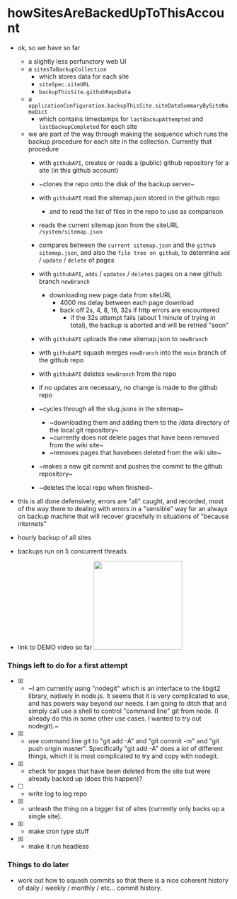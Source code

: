 # howSitesAreBackedUpToThisAccount

* ok, so we have so far
  * a slightly less perfunctory web UI
  * a `sitesToBackupCollection` 
    * which stores data for each site
    * `siteSpec.siteURL`
    * `backupThisSite.githubRepoData`
  * a `applicationConfiguration.backupThisSite.siteDataSummaryBySiteNameDict`
    * which contains timestamps for `lastBackupAttempted` and `lastBackupCompleted` for each site
  * we are part of the way through making the sequence which runs the backup procedure for each site in the collection. Currently that procedure
    * with `githubAPI`, creates or reads a (public) github repository for a site (in this github account)
    * ~clones the repo onto the disk of the backup server~
    * with `githubAPI` read the sitemap.json stored in the github repo
      * and to read the list of files in the repo to use as comparison
    * reads the current sitemap.json from the siteURL `/system/sitemap.json`
    * compares between the `current sitemap.json` and the `github sitemap.json`, and also the `file tree on github`, to determine `add` / `update` / `delete` of pages
    * with `githubAPI`,  `adds` / `updates` / `deletes` pages on a new github branch `newBranch`
      * downloading new page data from siteURL
        * 4000 ms delay between each page download
        * back off 2s, 4, 8, 16, 32s if http errors are encountered
          * if the 32s attempt fails (about 1 minute of trying in total), the backup is aborted and will be retried "soon"
    * with `githubAPI` uploads the new sitemap.json to `newBranch`
    * with `githubAPI` squash merges `newBranch` into the `main` branch of the github repo
    * with `githubAPI` deletes `newBranch` from the repo
    * if no updates are necessary, no change is made to the github repo
    
    * ~cycles through all the slug.jsons in the sitemap~
      * ~downloading them and adding them to the /data directory of the local git repository~
      * ~currently does not delete pages that have been removed from the wiki site~
      * ~removes pages that havebeen deleted from the wiki site~
    * ~makes a new git commit and pushes the commit to the github repository~
    * ~deletes the local repo when finished~

* this is all done defensively, errors are "all" caught, and recorded, most of the way there to dealing with errors in a "sensible" way for an always on backup machine that will recover gracefully in situations of "because internets"

* hourly backup of all sites
* backups run on 5 concurrent threads

* link to DEMO video so far <a href="https://youtu.be/lQPiEFRNrFs"><img src="https://img.youtube.com/vi/lQPiEFRNrFs/maxresdefault.jpg" width="200"/></a>

### Things left to do for a first attempt
* [x] - ~I am currently using "nodegit" which is an interface to the libgit2 library, natively in node.js. It seems that it is very complicated to use, and has powers way beyond our needs. I am going to ditch that and simply call use a shell to control "command line" git from node. (I already do this in some other use cases. I wanted to try out nodegit).~
* [x] - use command line git to "git add -A" and "git commit -m" and "git push origin master".  Specifically "git add -A" does a _lot_ of different things, which it is most complicated to try and copy with nodegit.
* [x] - check for pages that have been deleted from the site but were already backed up (does this happen)?
* [ ] - write log to log repo
* [x] - unleash the thing on a bigger list of sites (currently only backs up a single site).
* [x] - make cron type stuff
* [x] - make it run headless


### Things to do later
* work out how to squash commits so that there is a nice coherent history of daily / weekly / monthly / etc... commit history.

